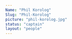 ```yaml
---
Name: "Phil Korolog"
Slug: "Phil-Korolog"
picture: "phil-korolog.jpg"
status: "captain"
layout: "people"
---
```


